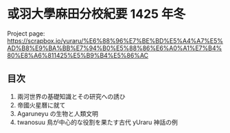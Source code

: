 # 或羽大學麻田分校紀要 1425 年冬

Project page: https://scrapbox.io/yuraru/%E6%88%96%E7%BE%BD%E5%A4%A7%E5%AD%B8%E9%BA%BB%E7%94%B0%E5%88%86%E6%A0%A1%E7%B4%80%E8%A6%811425%E5%B9%B4%E5%86%AC

## 目次

1. 兩河世界の基礎知識とその研究への誘ひ
1. 帝國火星曆に就て
1. Agaruneyu の生物と人類文明
1. twanosuu 鳥が中心的な役割を果たす古代 yUraru 神話の例
